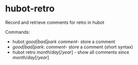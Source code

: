 hubot-retro
=================

Record and retrieve comments for retro in hubot

Commands:

* hubot *good|bad|park* *comment*- store a comment
* *good|bad|park*: *comment*- store a comment (short syntax)
* hubot retro *month*/*day*[/*year*] - show all comments since *month*/*day*[/*year*]

